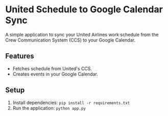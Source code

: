 # United Schedule to Google Calendar Sync

A simple application to sync your United Airlines work schedule from the Crew Communication System (CCS) to your Google Calendar.

## Features

- Fetches schedule from United's CCS.
- Creates events in your Google Calendar.

## Setup

1.  Install dependencies: `pip install -r requirements.txt`
2.  Run the application: `python app.py`
